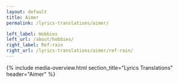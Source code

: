 ```yaml
---
layout: default
title: Aimer
permalink: /lyrics-translations/aimer/

left_label: Hobbies
left_url: /about/hobbies/
right_label: Ref:rain
right_url: /lyrics-translations/aimer/ref-rain/
---
```


<!-- !PAGE CONTENT! -->
{% include media-overview.html section_title="Lyrics Translations" header="Aimer" %}